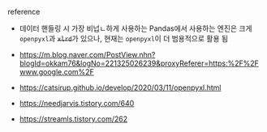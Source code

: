 reference

- 데이터 핸들링 시 가장 비넙ㄴ하게 사용하는 Pandas에서 사용하는 엔진은 크게 `openpyxl`과 <del>`xlrd`</del>가 있으나, 현재는 `openpyxl`이 더 범용적으로 활용 됨



- https://m.blog.naver.com/PostView.nhn?blogId=okkam76&logNo=221325026239&proxyReferer=https:%2F%2Fwww.google.com%2F

- https://catsirup.github.io/develop/2020/03/11/openpyxl.html

- https://needjarvis.tistory.com/640

- https://streamls.tistory.com/262

